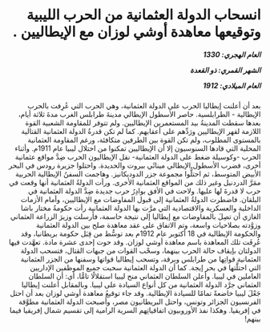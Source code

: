 <h1 dir="rtl">انسحاب الدولة العثمانية من الحرب الليبية وتوقيعها معاهدة أوشي لوزان مع الإيطاليين .</h1>

<h5 dir="rtl">العام الهجري:  1330

الشهر القمري: ذو القعدة

العام الميلادي: 1912</h5>

<p dir="rtl">بعد أن أعلنت إيطاليا الحرب على الدولة العثمانية، وهي الحرب التي عُرِفت بالحرب الإيطالية - الطرابلسية. حاصر الأسطول الإيطالي مدينةَ طرابلس الغرب مدةَ ثلاثة أيام، بعدها سقطت المدينةُ بيد المستعمرين الإيطاليين. ولم تتوفر للمقاومة الشعبية القوة اللازمة لقهر الإيطاليين ورَدِّهم على أعقابهم. كما لم تكن قدرةُ الدولة العثمانية القتالية بالمستوى المطلوب، ولم تكن القوة بين الطرفين متكافئة، ورغم المقاومة العثمانية المحلية التي قادها السنوسيون إلا أن الإيطاليين تمكنوا من احتلال ليبيا عام 1911م. وأثناء الحرب -وكوسيلة ضغط على الدولة العثمانية- نقل الإيطاليون الحرب ضِدَّ مواقع عثمانية أخرى، فضرب الأسطول الإيطالي مينائَي بيروت والحديدة. واحتلوا جزيرة رودس في البحر الأبيض المتوسط، ثم احتلُّوا مجموعة جزر الدوديكانيز. وهاجمت السفنُ الإيطالية الحربية ممَرَّ الدردنيل وغير ذلك من المواقع العثمانية الأخرى. ورأت الدولةُ العثمانية أنها وقعت في حرب لا قدرةَ لها عليها. ولاحت في الأفق بوادِرُ حرب جديدة ضِدَّ الدولة العثمانية في البلقان. فاضطرت الدولةُ العثمانية إلى قبول المفاوضات مع الإيطاليين، وأمام الأزمات الداخلية والعسكرية والاقتصادية التي مرَّت بها الدولة العثمانية رأت حكومةُ مختار باشا الغازي أن تصِلَ بالمفاوضات مع إيطاليا إلى نتيجة حاسمة، فأرسلت وزيرَ الزراعة العثماني وزوَّدته بصلاحيات واسعة، وتم الاتفاق على عقد معاهدة صلح بين الدولة العثمانية والحكومة الإيطالية في 18 أكتوبر عام 1912م بعد توسُّط من قِبَل حكومة بريطانيا، وقد عُرِفَت تلك المعاهدة باسم معاهدة أوشي لوزان. وقد حوت إحدى عشرة مادة. تعهَّدت فيها الدولتان بإيقاف حالة الحرب بينهما، وسحْب القوات من جبهات القتال، فتسحب الدولة العثمانية قواتِها من طرابلس وبرقة، وتسحب إيطاليا قواتها وسفنها من الجزر العثمانية التي احتلَّتها في بحر إيجة. كما أن الدولة العثمانية سحبت جميع الموظفين الإداريين العاملين في ليبيا. وأعلن السلطان العثماني منح ليبيا استقلالًا تامًّا، أي: أن السلطان العثماني جرَّد الدولة العثمانية من كل أنواع السيادة على ليبيا. وبالمقابل أعلنت إيطاليا جَعْلَ ليبيا خاضعةً تمامًا للسيادة الإيطالية. وقد جاء توقيعُ معاهدة أوشي لوزان بعد أن احتل الفرنسيون الجزائر وتونس، واحتل البريطانيون مصر، وأصبحت الدولة العثمانية مطوَّقة في إفريقيا. وهكذا نفذ الأوروبيون اتفاقياتِهم السرية الرامية إلى تقسيم شمال إفريقيا فيما بينهم!</p></br>

